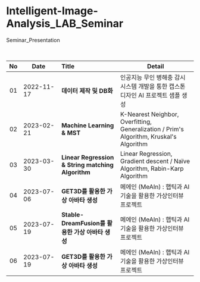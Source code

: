 # Intelligent-Image-Analysis_LAB_Seminar
Seminar_Presentation

<br/>

| No |&nbsp;&nbsp;&nbsp;&nbsp;&nbsp;Date&nbsp;&nbsp;&nbsp;&nbsp;&nbsp;&nbsp;|Title|Detail|
|:--:|----------|:---|---|
| 01 |2022-11-17|**데이터 제작 및 DB화**| 인공지능 무인 병해충 감시 시스템 개발을 통한 캡스톤디자인 AI 프로젝트 샘플 생성 |
| 02 |2023-02-21|**Machine Learning & MST**| K-Nearest Neighbor, Overfitting, Generalization / Prim's Algorithm, Kruskal's Algorithm | 
| 03 |2023-03-30|**Linear Regression & String matching Algorithm**| Linear Regression, Gradient descent / Naïve Algorithm, Rabin-Karp Algorithm |
| 04 |2023-07-06|**GET3D를 활용한 가상 아바타 생성**| 메에인 (MeAIn) : 햅틱과 AI기술을 활용한 가상인터뷰 프로젝트 |
| 05 |2023-07-19|**Stable-DreamFusion를 활용한 가상 아바타 생성**| 메에인 (MeAIn) : 햅틱과 AI기술을 활용한 가상인터뷰 프로젝트 |
| 06 |2023-07-19|**GET3D를 활용한 가상 아바타 생성**| 메에인 (MeAIn) : 햅틱과 AI기술을 활용한 가상인터뷰 프로젝트 |
